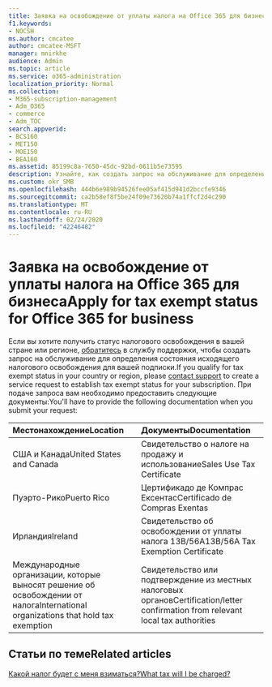 ```yaml
---
title: Заявка на освобождение от уплаты налога на Office 365 для бизнеса
f1.keywords:
- NOCSH
ms.author: cmcatee
author: cmcatee-MSFT
manager: mnirkhe
audience: Admin
ms.topic: article
ms.service: o365-administration
localization_priority: Normal
ms.collection:
- M365-subscription-management
- Adm_O365
- commerce
- Adm_TOC
search.appverid:
- BCS160
- MET150
- MOE150
- BEA160
ms.assetid: 85199c8a-7650-45dc-92bd-0611b5e73595
description: Узнайте, как создать запрос на обслуживание для определения статуса исходящего налогового освобождения для вашей подписки на Office 365, если вы хотите получить налог без учета в вашей стране или регионе.
ms.custom: okr_SMB
ms.openlocfilehash: 444b6e989b94526fee05af415d941d2bccfe9346
ms.sourcegitcommit: ca2b58ef8f5be24f09e73620b74a1ffcf2d4c290
ms.translationtype: MT
ms.contentlocale: ru-RU
ms.lasthandoff: 02/24/2020
ms.locfileid: "42246482"
---
```

# <a name="apply-for-tax-exempt-status-for-office-365-for-business"></a><span data-ttu-id="055d7-103">Заявка на освобождение от уплаты налога на Office 365 для бизнеса</span><span class="sxs-lookup"><span data-stu-id="055d7-103">Apply for tax exempt status for Office 365 for business</span></span>

<span data-ttu-id="055d7-104">Если вы хотите получить статус налогового освобождения в вашей стране или регионе, [обратитесь](../../admin/contact-support-for-business-products.md) в службу поддержки, чтобы создать запрос на обслуживание для определения состояния исходящего налогового освобождения для вашей подписки.</span><span class="sxs-lookup"><span data-stu-id="055d7-104">If you qualify for tax exempt status in your country or region, please [contact support](../../admin/contact-support-for-business-products.md) to create a service request to establish tax exempt status for your subscription.</span></span> <span data-ttu-id="055d7-105">При подаче запроса вам необходимо предоставить следующие документы:</span><span class="sxs-lookup"><span data-stu-id="055d7-105">You'll have to provide the following documentation when you submit your request:</span></span> 
  
|<span data-ttu-id="055d7-106">**Местонахождение**</span><span class="sxs-lookup"><span data-stu-id="055d7-106">**Location**</span></span>|<span data-ttu-id="055d7-107">**Документы**</span><span class="sxs-lookup"><span data-stu-id="055d7-107">**Documentation**</span></span>|
|:-----|:-----|
|<span data-ttu-id="055d7-108">США и Канада</span><span class="sxs-lookup"><span data-stu-id="055d7-108">United States and Canada</span></span>  <br/> |<span data-ttu-id="055d7-109">Свидетельство о налоге на продажу и использование</span><span class="sxs-lookup"><span data-stu-id="055d7-109">Sales Use Tax Certificate</span></span>  <br/> |
|<span data-ttu-id="055d7-110">Пуэрто-Рико</span><span class="sxs-lookup"><span data-stu-id="055d7-110">Puerto Rico</span></span>  <br/> |<span data-ttu-id="055d7-111">Цертификадо де Компрас Ексентас</span><span class="sxs-lookup"><span data-stu-id="055d7-111">Certificado de Compras Exentas</span></span>  <br/> |
|<span data-ttu-id="055d7-112">Ирландия</span><span class="sxs-lookup"><span data-stu-id="055d7-112">Ireland</span></span>  <br/> |<span data-ttu-id="055d7-113">Свидетельство об освобождении от уплаты налога 13B/56A</span><span class="sxs-lookup"><span data-stu-id="055d7-113">13B/56A Tax Exemption Certificate</span></span>  <br/> |
|<span data-ttu-id="055d7-114">Международные организации, которые выносят решение об освобождении от налога</span><span class="sxs-lookup"><span data-stu-id="055d7-114">International organizations that hold tax exemption</span></span>  <br/> |<span data-ttu-id="055d7-115">Свидетельство или подтверждение из местных налоговых органов</span><span class="sxs-lookup"><span data-stu-id="055d7-115">Certification/letter confirmation from relevant local tax authorities</span></span>  <br/> |
   
## <a name="related-articles"></a><span data-ttu-id="055d7-116">Статьи по теме</span><span class="sxs-lookup"><span data-stu-id="055d7-116">Related articles</span></span>

[<span data-ttu-id="055d7-117">Какой налог будет с меня взиматься?</span><span class="sxs-lookup"><span data-stu-id="055d7-117">What tax will I be charged?</span></span>](what-tax-will-i-be-charged.md)